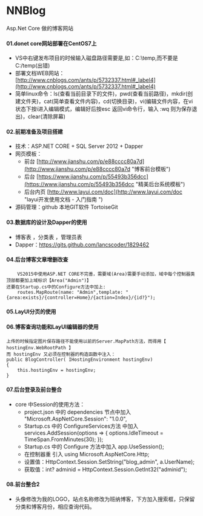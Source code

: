 # NNBlog
Asp.Net Core 做的博客网站
#### 01.donet core网站部署在CentOS7上
* VS中右键发布项目的时候输入磁盘路径需要是\,如：C:\temp,而不要是C:/temp(出错)
* 部署文档WEB网站：[http://www.cnblogs.com/ants/p/5732337.html#_label4](http://www.cnblogs.com/ants/p/5732337.html#_label4)
* 简单linux命令：ls(查看当前目录下的文件)，pwd(查看当前路径)，mkdir(创建文件夹)，cat(简单查看文件内容)，cd(切换目录)，vi(编辑文件内容，在vi状态下按i进入编辑模式，编辑好后按esc 返回vi命令行，输入 :wq 则为保存退出)，clear(清除屏幕)

#### 02.前期准备及项目搭建
* 技术：ASP.NET CORE + SQL Server 2012 + Dapper
* 网页模板：
	+ 前台 [http://www.jianshu.com/p/e88cccc80a7d](http://www.jianshu.com/p/e88cccc80a7d "博客前台模板")
	+ 后台 [https://www.jianshu.com/p/55493b356dcc](https://www.jianshu.com/p/55493b356dcc "精美后台系统模板")
	+ 后台内页 [http://www.layui.com/doc](http://www.layui.com/doc "layui开发使用文档 - 入门指南 ")
* 源码管理：github   本地GIT软件 TortoiseGit

#### 03.数据库的设计及Dapper的使用
- 博客表 ，分类表 ，管理员表
- Dapper：https://gits.github.com/lancscoder/1829462

#### 04.后台博客文章增删改查
	    VS2015中使用ASP.NET CORE不完善，需要域(Area)需要手动添加，域中每个控制器类顶部都要加上域标识【Area("Admin")】
	还要在Startup.cs中的Configure方法中加上:
		routes.MapRoute(name: "Admin",template: "{area:exists}/{controller=Home}/{action=Index}/{id?}");

#### 05.LayUI分页的使用

#### 06.博客查询功能和LayUI编辑器的使用
	上传的时候指定图片保存路径不能使用以前的Server.MapPath方法，而得用【 hostingEnv.WebRootPath 】
	而 hostingEnv 又必须在控制器的构造函数中注入：
	public BlogController( IHostingEnvironment hostingEnv)
	{
		this.hostingEnv = hostingEnv;
	}

#### 07.后台登录及前台整合
* core 中Session的使用方法：
	+ project.json 中的 dependencies 节点中加入 "Microsoft.AspNetCore.Session": "1.0.0",
	+ Startup.cs 中的 ConfigureServices方法 中加入  services.AddSession(options => { options.IdleTimeout = TimeSpan.FromMinutes(30); });
	+ Startup.cs 中的 Configure 方法中加入  app.UseSession();
	+ 在控制器重 引入 using Microsoft.AspNetCore.Http;
	+ 设置值：HttpContext.Session.SetString("blog_admin", a.UserName);
	+ 获取值：int? adminid  = HttpContext.Session.GetInt32("adminid");

#### 08.前台整合2
* 头像修改为我的LOGO，站点名称修改为班纳博客，下方加入搜索框，只保留分类和博客月份，相应查询代码。

